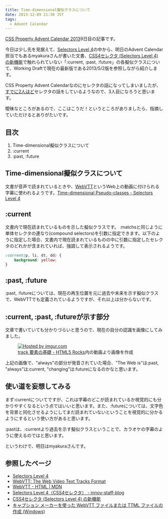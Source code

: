 ```yaml
---
title: Time-dimensional擬似クラスについて
date: 2013-12-09 21:30 JST
tags:
  - Advent Calendar
---
```


[CSS Property Advent Calendar 2013](http://www.adventar.org/calendars/57)9日目の記事です。

今日は少し先を見据えて、[Selectors Level 4](http://www.w3.org/TR/2013/WD-selectors4-20130502/)の中から、明日のAdvent Calendar担当でもあるmyakuraさんが書いた文書、[CSS4セレクタ (Selectors Level 4) の新機能](http://myakura.github.io/n/selectors4.html)で触れられていない「:current, :past, :future」の各擬似クラスについて、Working Draftで現在の最新版である2013/5/2版を参照しながら紹介します。

CSS Property Advent Calendarなのにセレクタの話になってしまいましたが、[すでに](http://dskd.jp/archives/37.html)[2人ほど](https://gist.github.com/azusa-tomita/7829371)セレクタの話をしているようなので、3人目になろうと思います。

曖昧なところがあるので、ここはこうだ！というところがありましたら、指摘していただけるとありがたいです。

## 目次

1. Time-dimensional擬似クラスについて
2. :current
3. :past, :future

## Time-dimensional擬似クラスについて

文書が音声で読まれているときや、[WebVTT](http://dev.w3.org/html5/webvtt/)というWeb上の動画に付けられる字幕に使われるようです。[Time-dimensional Pseudo-classes - Selectors Level 4](http://www.w3.org/TR/2013/WD-selectors4-20130502/#time-pseudos)

## :current

文書内で現在読まれているものを示した擬似クラスです。
:matchsと同じように単体セレクタの連なり(compound selectors)を引数に指定できます。以下のように指定した場合、文書内で現在読まれているものの中に引数に指定したセレクタのどれかが含まれていれば、強調して表示されるようです。

```css
:current(p, li, dt, dd) {
    background: yellow;
}
```

## :past, :future

:past, :futureについては、現在の再生位置を元に過去や未来を示す擬似クラスで、WebVTTでも定義されているようですが、それ以上は分からないです。

## :current, :past, :futureが示す部分

文章で書いていても分かりづらいと思うので、現在の自分の認識を画像にしてみました。

<figure>
    <a href="http://imgur.com/nWDAAsu"><img src="http://i.imgur.com/nWDAAsu.jpg" title="Hosted by imgur.com"/></a>
    <figcaption><a href="http://www.html5rocks.com/ja/tutorials/track/basics/">track 要素の基礎 - HTML5 Rocks</a>内の動画より画像を作成</figcaption>
</figure>

上記の画像で、"always"の部分が発音されていた場合、"The Web is"は:past, "always"は:current, "changing"は:futureになるのかなと思います。

## 使い道を妄想してみる

まず:currentについてですが、これは字幕のどこが読まれているか視覚的にも分かりやすくなるという点ではいいと思います。また、:futureについては、文字色を背景と同化させるようにしてまだ読まれていないということを視覚的に分かるようにするという使い方があると思います。

:pastは、:currentより過去を示す擬似クラスということで、カラオケの字幕のように使えるのではと思います。

というわけで、明日はmyakuraさんです。

## 参照したページ

- [Selectors Level 4](http://www.w3.org/TR/2013/WD-selectors4-20130502/#time-pseudos)
- [WebVTT: The Web Video Text Tracks Format](http://dev.w3.org/html5/webvtt/#the-past-and-future-pseudo-classes)
- [WebVTT - HTML | MDN](https://developer.mozilla.org/en-US/docs/HTML/WebVTT)
- [Selectors Level 4（CSS4セレクタ） - innov-staff-blog](http://www.innov-i.co.jp/innov-staff-blog/2013/0611_200000.html)
- [CSS4セレクタ (Selectors Level 4) の新機能](http://myakura.github.io/n/selectors4.html)
- [キャプション メーカーを使った WebVTT ファイルまたは TTML ファイルの作成 (Windows)](http://msdn.microsoft.com/ja-jp/library/ie/jj152136(v=vs.85).aspx)